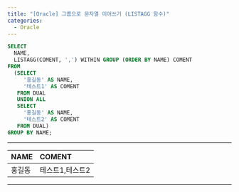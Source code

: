 ```yaml
---
title: "[Oracle] 그룹으로 문자열 이어쓰기 (LISTAGG 함수)"
categories: 
  - Oracle
---
```


``` sql
SELECT
  NAME,
  LISTAGG(COMENT, ',') WITHIN GROUP (ORDER BY NAME) COMENT
FROM
  (SELECT
     '홍길동' AS NAME,
     '테스트1' AS COMENT
   FROM DUAL
   UNION ALL
   SELECT
     '홍길동' AS NAME,
     '테스트2' AS COMENT
   FROM DUAL)
GROUP BY NAME;
```
---

| NAME | COMENT        |
|:-----|:--------------|
|홍길동 |테스트1,테스트2 |

---